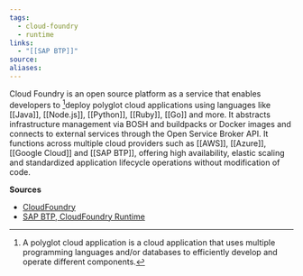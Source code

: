 ```yaml
---
tags:
  - cloud-foundry
  - runtime
links:
  - "[[SAP BTP]]"
source:
aliases:
---
```

Cloud Foundry is an open source platform as a service that enables developers to [^1]deploy polyglot cloud applications using languages like [[Java]], [[Node.js]], [[Python]], [[Ruby]], [[Go]] and more. It abstracts infrastructure management via BOSH and buildpacks or Docker images and connects to external services through the Open Service Broker API. It functions across multiple cloud providers such as [[AWS]], [[Azure]], [[Google Cloud]] and [[SAP BTP]], offering high availability, elastic scaling and standardized application lifecycle operations without modification of code.

**Sources**
- [CloudFoundry](https://www.cloudfoundry.org/)
- [SAP BTP, CloudFoundry Runtime](https://www.sap.com/germany/products/technology-platform/btp-cloud-foundry-runtime.html)

[^1]: A polyglot cloud application is a cloud application that uses multiple programming languages and/or databases to efficiently develop and operate different components.
